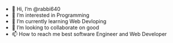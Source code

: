 - 👋 Hi, I’m @rabbi640
- 👀 I’m interested in Programming 
- 🌱 I’m currently learning Web Devloping
- 💞️ I’m looking to collaborate on good
- 📫 How to reach me best software Engineer and Web Developer

<!---
rabbi640/rabbi640 is a ✨ special ✨ repository because its `README.md` (this file) appears on your GitHub profile.
You can click the Preview link to take a look at your changes.
--->
